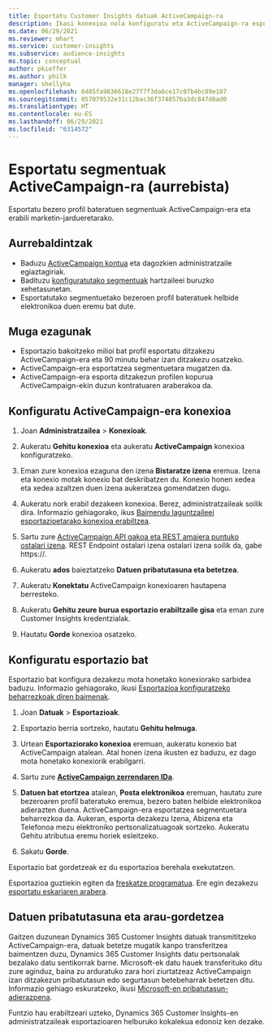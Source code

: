 ```yaml
---
title: Esportatu Customer Insights datuak ActiveCampaign-ra
description: Ikasi konexioa nola konfiguratu eta ActiveCampaign-ra esportatu.
ms.date: 06/29/2021
ms.reviewer: mhart
ms.service: customer-insights
ms.subservice: audience-insights
ms.topic: conceptual
author: pkieffer
ms.author: philk
manager: shellyha
ms.openlocfilehash: 6d85fa9836618e27f7f3da6ce17c07b4bc89e187
ms.sourcegitcommit: 057079532e31c12bac36f374857ba3dc847d6ad0
ms.translationtype: HT
ms.contentlocale: eu-ES
ms.lasthandoff: 06/29/2021
ms.locfileid: "6314572"
---
```

# <a name="export-segments-to-activecampaign-preview"></a>Esportatu segmentuak ActiveCampaign-ra (aurrebista)

Esportatu bezero profil bateratuen segmentuak ActiveCampaign-era eta erabili marketin-jardueretarako.

## <a name="prerequisites"></a>Aurrebaldintzak

-   Baduzu [ActiveCampaign kontua](https://www.activecampaign.com/) eta dagozkien administratzaile egiaztagiriak.
-   Badituzu [konfiguratutako segmentuak](segments.md) hartzaileei buruzko xehetasunetan.
-   Esportatutako segmentuetako bezeroen profil bateratuek helbide elektronikoa duen eremu bat dute.

## <a name="known-limitations"></a>Muga ezagunak

- Esportazio bakoitzeko milioi bat profil esportatu ditzakezu ActiveCampaign-era eta 90 minutu behar izan ditzakezu osatzeko.
- ActiveCampaign-era esportatzea segmentuetara mugatzen da.
- ActiveCampaign-era esporta ditzakezun profilen kopurua ActiveCampaign-ekin duzun kontratuaren araberakoa da.

## <a name="set-up-connection-to-activecampaign"></a>Konfiguratu ActiveCampaign-era konexioa

1. Joan **Administratzailea** > **Konexioak**.

1. Aukeratu **Gehitu konexioa** eta aukeratu **ActiveCampaign** konexioa konfiguratzeko.

1. Eman zure konexioa ezaguna den izena **Bistaratze izena** eremua. Izena eta konexio motak konexio bat deskribatzen du. Konexio honen xedea eta xedea azaltzen duen izena aukeratzea gomendatzen dugu.

1. Aukeratu nork erabil dezakeen konexioa. Berez, administratzaileak soilik dira. Informazio gehiagorako, ikus [Baimendu laguntzaileei esportazioetarako konexioa erabiltzea](connections.md#allow-contributors-to-use-a-connection-for-exports).

1. Sartu zure [ActiveCampaign API gakoa eta REST amaiera puntuko ostalari izena](https://help.activecampaign.com/hc/articles/207317590-Getting-started-with-the-API#how-to-obtain-your-activecampaign-api-url-and-key). REST Endpoint ostalari izena ostalari izena soilik da, gabe https://. 

1. Aukeratu **ados** baieztatzeko **Datuen pribatutasuna eta betetzea**.

1. Aukeratu **Konektatu** ActiveCampaign konexioaren hautapena berresteko.

1. Aukeratu **Gehitu zeure burua esportazio erabiltzaile gisa** eta eman zure Customer Insights kredentzialak.

1. Hautatu **Gorde** konexioa osatzeko.

## <a name="configure-an-export"></a>Konfiguratu esportazio bat

Esportazio bat konfigura dezakezu mota honetako konexiorako sarbidea baduzu. Informazio gehiagorako, ikusi [Esportazioa konfiguratzeko beharrezkoak diren baimenak](export-destinations.md#set-up-a-new-export).

1. Joan **Datuak** > **Esportazioak**.

1. Esportazio berria sortzeko, hautatu **Gehitu helmuga**.

1. Urtean **Esportaziorako konexioa** eremuan, aukeratu konexio bat ActiveCampaign atalean. Atal honen izena ikusten ez baduzu, ez dago mota honetako konexiorik erabilgarri.

1. Sartu zure [**ActiveCampaign zerrendaren IDa**](https://help.activecampaign.com/hc/articles/360000030559-How-to-create-a-list-in-ActiveCampaign).    

3. **Datuen bat etortzea** atalean, **Posta elektronikoa** eremuan, hautatu zure bezeroaren profil bateratuko eremua, bezero baten helbide elektronikoa adierazten duena. ActiveCampaign-era esportatzea segmentuetara beharrezkoa da. Aukeran, esporta dezakezu Izena, Abizena eta Telefonoa mezu elektroniko pertsonalizatuagoak sortzeko. Aukeratu Gehitu atributua eremu horiek esleitzeko.

1. Sakatu **Gorde**.

Esportazio bat gordetzeak ez du esportazioa berehala exekutatzen.

Esportazioa guztiekin egiten da [freskatze programatua](system.md#schedule-tab). Ere egin dezakezu [esportatu eskariaren arabera](export-destinations.md#run-exports-on-demand). 


## <a name="data-privacy-and-compliance"></a>Datuen pribatutasuna eta arau-gordetzea

Gaitzen duzunean Dynamics 365 Customer Insights datuak transmititzeko ActiveCampaign-era, datuak betetze mugatik kanpo transferitzea baimentzen duzu, Dynamics 365 Customer Insights datu pertsonalak bezalako datu sentikorrak barne. Microsoft-ek datu hauek transferituko ditu zure aginduz, baina zu arduratuko zara hori ziurtatzeaz ActiveCampaign izan ditzakezun pribatutasun edo segurtasun betebeharrak betetzen ditu. Informazio gehiago eskuratzeko, ikusi [Microsoft-en pribatutasun-adierazpena](https://go.microsoft.com/fwlink/?linkid=396732).

Funtzio hau erabiltzeari uzteko, Dynamics 365 Customer Insights-en administratzaileak esportazioaren helburuko kokalekua edonoiz ken dezake.

